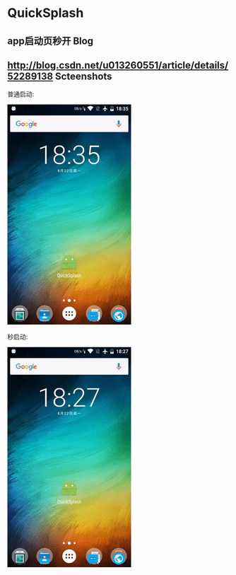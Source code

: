 # QuickSplash
app启动页秒开
Blog
--------------------------
http://blog.csdn.net/u013260551/article/details/52289138
Scteenshots
--------------------------
普通启动:

![image](https://github.com/XYScience/QuickSplash/raw/master/screenshots/normal_splash.gif)

秒启动:

![image](https://github.com/XYScience/QuickSplash/raw/master/screenshots/quick_splash.gif)
